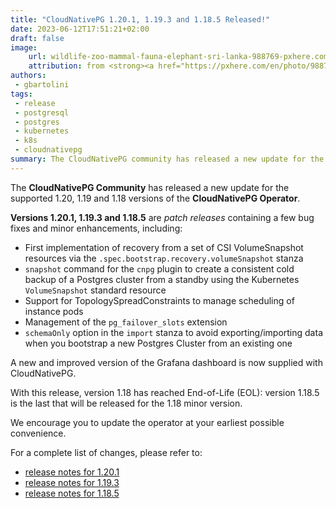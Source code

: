 ```yaml
---
title: "CloudNativePG 1.20.1, 1.19.3 and 1.18.5 Released!"
date: 2023-06-12T17:51:21+02:00
draft: false
image:
    url: wildlife-zoo-mammal-fauna-elephant-sri-lanka-988769-pxhere.com.jpg
    attribution: from <strong><a href="https://pxhere.com/en/photo/988769?utm_content=clipUser&utm_medium=referral&utm_source=pxhere">PxHere</a></strong>
authors:
 - gbartolini
tags:
 - release
 - postgresql
 - postgres
 - kubernetes
 - k8s
 - cloudnativepg
summary: The CloudNativePG community has released a new update for the supported 1.20, 1.19 and 1.18 versions of the CloudNativePG operator. Version 1.18 has reached End-of-Life (EOL).
---
```

The **CloudNativePG Community** has released a new update for the supported
1.20, 1.19 and 1.18 versions of the **CloudNativePG Operator**.

**Versions 1.20.1, 1.19.3 and 1.18.5** are *patch releases* containing a few
bug fixes and minor enhancements, including:

- First implementation of recovery from a set of CSI VolumeSnapshot resources
  via the `.spec.bootstrap.recovery.volumeSnapshot` stanza
- `snapshot` command for the `cnpg` plugin to create a consistent cold backup
  of a Postgres cluster from a standby using the Kubernetes `VolumeSnapshot`
  standard resource
- Support for TopologySpreadConstraints to manage scheduling of instance pods
- Management of the `pg_failover_slots` extension
- `schemaOnly` option in the `import` stanza to avoid exporting/importing data
  when you bootstrap a new Postgres Cluster from an existing one

A new and improved version of the Grafana dashboard is now supplied with
CloudNativePG.

With this release, version 1.18 has reached End-of-Life (EOL): version 1.18.5
is the last that will be released for the 1.18 minor version.

We encourage you to update the operator at your earliest possible convenience.

For a complete list of changes, please refer to:

- [release notes for 1.20.1](https://cloudnative-pg.io/documentation/1.20/release_notes/v1.20/)
- [release notes for 1.19.3](https://cloudnative-pg.io/documentation/1.19/release_notes/v1.19/)
- [release notes for 1.18.5](https://cloudnative-pg.io/documentation/1.18/release_notes/v1.18/)

<!--
# About CloudNativePg

[CloudNativePG](https://cloudnative-pg.io) is an open source Kubernetes
Operator for PostgreSQL workloads that orchestrates the full life cycle of a
PostgreSQL cluster, from bootstrapping and configuration, through high
availability and connection routing, to backups and disaster recovery.
CloudNativePG relies on PostgreSQL’s native streaming replication to distribute
data across pods, nodes, and zones, using standard Kubernetes patterns.
Replicas can be scaled up and down in a Kubernetes native manner, and the
operator automatically and safely reconfigure replication as appropriate.
[CloudNativePG is a project originally created and supported by EDB](https://www.enterprisedb.com/products/cloud-native-postgresql-kubernetes-ha-clusters-k8s-containers-scalable).

-->
<!--
Tweet
Proud to announce #CloudNativePG 1.20.1, 1.19.3 and 1.18.5 are out! Update now!

This patch release contains several fixes as well as improvements in the backup area.

Read more https://cloudnative-pg.io/blog/cloudnative-pg-1.20-1-released/!

#PostgreSQL #operator #Kubernetes #k8s #databases #postgres #oss
--->
